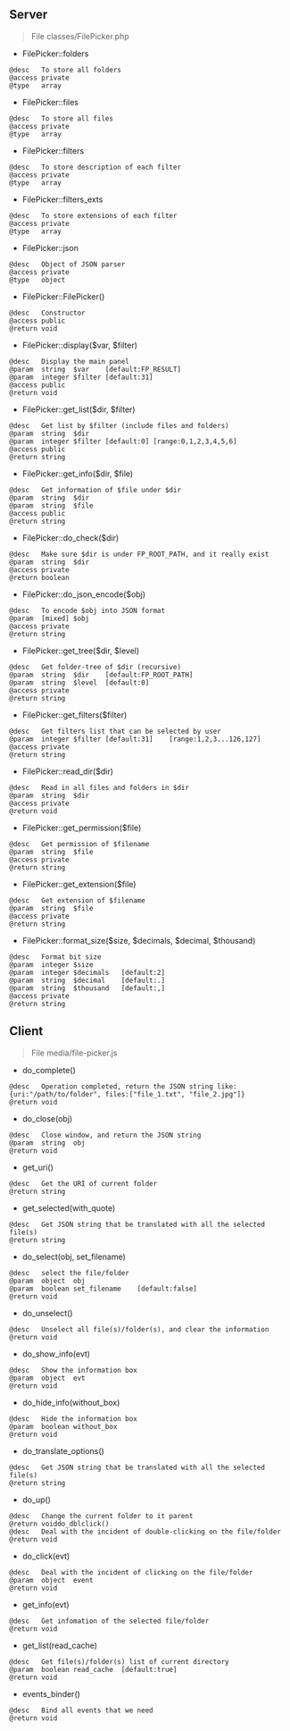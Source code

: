 ## Server ##

> File classes/FilePicker.php

  * FilePicker::folders
```
@desc	To store all folders 
@access	private
@type	array
```
  * FilePicker::files
```
@desc	To store all files 
@access	private
@type	array
```
  * FilePicker::filters
```
@desc	To store description of each filter 
@access	private
@type	array
```
  * FilePicker::filters\_exts
```
@desc	To store extensions of each filter 
@access	private
@type	array
```
  * FilePicker::json
```
@desc	Object of JSON parser 
@access	private
@type	object
```
  * FilePicker::FilePicker()
```
@desc	Constructor 
@access	public
@return	void
```
  * FilePicker::display($var, $filter)
```
@desc	Display the main panel 
@param	string	$var	[default:FP_RESULT]
@param	integer	$filter	[default:31]
@access	public
@return	void
```
  * FilePicker::get\_list($dir, $filter)
```
@desc	Get list by $filter (include files and folders) 
@param	string	$dir
@param	integer	$filter	[default:0]	[range:0,1,2,3,4,5,6]
@access	public
@return	string
```
  * FilePicker::get\_info($dir, $file)
```
@desc	Get information of $file under $dir 
@param	string	$dir
@param	string	$file
@access	public
@return	string
```
  * FilePicker::do\_check($dir)
```
@desc	Make sure $dir is under FP_ROOT_PATH, and it really exist 
@param	string	$dir
@access	private
@return	boolean
```
  * FilePicker::do\_json\_encode($obj)
```
@desc	To encode $obj into JSON format 
@param	[mixed]	$obj
@access	private
@return	string
```
  * FilePicker::get\_tree($dir, $level)
```
@desc	Get folder-tree of $dir (recursive) 
@param	string	$dir	[default:FP_ROOT_PATH]
@param	string	$level	[default:0]
@access	private
@return	string
```
  * FilePicker::get\_filters($filter)
```
@desc	Get filters list that can be selected by user 
@param	integer	$filter	[default:31]	[range:1,2,3...126,127]
@access	private
@return	string
```
  * FilePicker::read\_dir($dir)
```
@desc	Read in all files and folders in $dir 
@param	string	$dir
@access	private
@return	void
```
  * FilePicker::get\_permission($file)
```
@desc	Get permission of $filename 
@param	string	$file
@access	private
@return	string
```
  * FilePicker::get\_extension($file)
```
@desc	Get extension of $filename 
@param	string	$file
@access	private
@return	string
```
  * FilePicker::format\_size($size, $decimals, $decimal, $thousand)
```
@desc	Format bit size 
@param	integer	$size
@param	integer	$decimals	[default:2]
@param	string	$decimal	[default:.]
@param	string	$thousand	[default:,]
@access	private
@return	string
```


## Client ##

> File media/file-picker.js

  * do\_complete()
```
@desc	Operation completed, return the JSON string like: {uri:"/path/to/folder", files:["file_1.txt", "file_2.jpg"]} 
@return	void
```
  * do\_close(obj)
```
@desc	Close window, and return the JSON string 
@param	string	obj
@return	void
```
  * get\_uri()
```
@desc	Get the URI of current folder 
@return	string
```
  * get\_selected(with\_quote)
```
@desc	Get JSON string that be translated with all the selected file(s) 
@return	string
```
  * do\_select(obj, set\_filename)
```
@desc	select the file/folder 
@param	object	obj
@param	boolean	set_filename	[default:false]
@return	void
```
  * do\_unselect()
```
@desc	Unselect all file(s)/folder(s), and clear the information 
@return	void
```
  * do\_show\_info(evt)
```
@desc	Show the information box 
@param	object	evt
@return	void
```
  * do\_hide\_info(without\_box)
```
@desc	Hide the information box 
@param	boolean	without_box
@return	void
```
  * do\_translate\_options()
```
@desc	Get JSON string that be translated with all the selected file(s) 
@return	string
```
  * do\_up()
```
@desc	Change the current folder to it parent 
@return	voiddo_dblclick()
@desc	Deal with the incident of double-clicking on the file/folder 
@return	void
```
  * do\_click(evt)
```
@desc	Deal with the incident of clicking on the file/folder 
@param	object	event
@return	void
```
  * get\_info(evt)
```
@desc	Get infomation of the selected file/folder 
@return	void
```
  * get\_list(read\_cache)
```
@desc	Get file(s)/folder(s) list of current directory 
@param	boolean	read_cache	[default:true]
@return	void
```
  * events\_binder()
```
@desc	Bind all events that we need 
@return	void
```